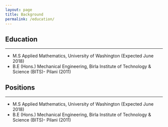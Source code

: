 ```yaml
---
layout: page
title: Background
permalink: /education/
---
```


## Education
---

* M.S Applied Mathematics, University of Washington (Expected June 2018)
* B.E (Hons.) Mechanical Engineering, Birla Institute of Technology & Science (BITS)- Pilani (2011)

## Positions
---

* M.S Applied Mathematics, University of Washington (Expected June 2018)
* B.E (Hons.) Mechanical Engineering, Birla Institute of Technology & Science (BITS)- Pilani (2011)
